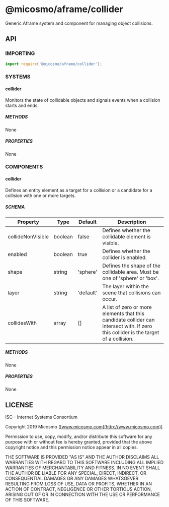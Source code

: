 # @micosmo/aframe/collider

Generic Aframe system and component for managing object collisions.

## API

### IMPORTING

```javascript
import require('@micosmo/aframe/collider');
```

### SYSTEMS

#### collider

Monitors the state of collidable objects and signals events when a collision starts and ends.

##### METHODS

None

##### PROPERTIES

None

### COMPONENTS

#### collider

Defines an entity element as a target for a collision or a candidate for a collision with one or more targets. 

##### SCHEMA

Property | Type | Default | Description
-------- | ---- | ------- | -----------
collideNonVisible | boolean | false | Defines whether the collidable element is visible.
enabled | boolean | true | Defines whether the collider is enabled.
shape | string | 'sphere' | Defines the shape of the collidable area. Must be one of 'sphere' or 'box'.
layer | string | 'default' | The layer within the scene that collisions can occur.
collidesWith | array | [] | A list of zero or more elements that this candidate collider can intersect with. If zero this collider is the target of a collision.

##### METHODS

None

##### PROPERTIES

None

## LICENSE

ISC - Internet Systems Consortium

Copyright 2019 Micosmo ([www.micosmo.com](http://www.micosmo.com))

Permission to use, copy, modify, and/or distribute this software for any purpose with or without fee is hereby granted, provided that the above copyright notice and this permission notice appear in all copies.

THE SOFTWARE IS PROVIDED "AS IS" AND THE AUTHOR DISCLAIMS ALL WARRANTIES WITH REGARD TO THIS SOFTWARE INCLUDING ALL IMPLIED WARRANTIES OF MERCHANTABILITY AND FITNESS. IN NO EVENT SHALL THE AUTHOR BE LIABLE FOR ANY SPECIAL, DIRECT, INDIRECT, OR CONSEQUENTIAL DAMAGES OR ANY DAMAGES WHATSOEVER RESULTING FROM LOSS OF USE, DATA OR PROFITS, WHETHER IN AN ACTION OF CONTRACT, NEGLIGENCE OR OTHER TORTIOUS ACTION, ARISING OUT OF OR IN CONNECTION WITH THE USE OR PERFORMANCE OF THIS SOFTWARE.
